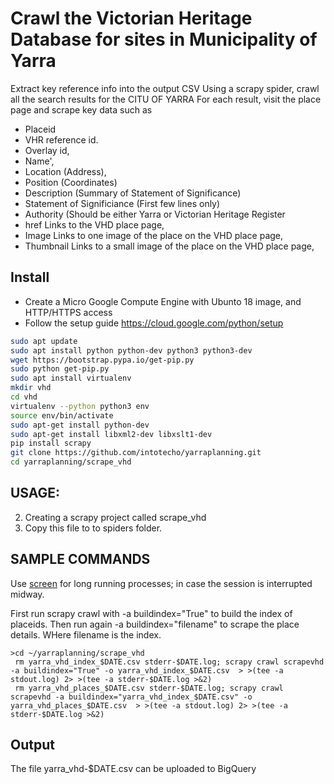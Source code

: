 # Crawl the Victorian Heritage Database for sites in Municipality of Yarra
Extract key reference info into the output CSV
Using a scrapy spider, crawl all the search results for the CITU OF YARRA
For each result, visit the place page and scrape key data such as 
- Placeid
- VHR reference id.
- Overlay id,
- Name',
- Location (Address),
- Position (Coordinates)
- Description (Summary of Statement of Significance)
- Statement of Significiance (First few lines only)
- Authority (Should be either Yarra or Victorian Heritage Register
- href  Links to the VHD place page,
- Image Links to one image of the place on the VHD place page,
- Thumbnail Links to a small image of the place on the VHD place page,


## Install
- Create a Micro Google Compute Engine with Ubunto 18 image, and HTTP/HTTPS access
- Follow the setup guide  https://cloud.google.com/python/setup

```bash
sudo apt update
sudo apt install python python-dev python3 python3-dev
wget https://bootstrap.pypa.io/get-pip.py
sudo python get-pip.py
sudo apt install virtualenv
mkdir vhd
cd vhd
virtualenv --python python3 env
source env/bin/activate
sudo apt-get install python-dev
sudo apt-get install libxml2-dev libxslt1-dev
pip install scrapy
git clone https://github.com/intotecho/yarraplanning.git
cd yarraplanning/scrape_vhd
```

## USAGE:
2. Creating a scrapy project called scrape_vhd
3. Copy this file to to spiders folder.

## SAMPLE COMMANDS
Use [screen](https://gist.github.com/jctosta/af918e1618682638aa82) for long running processes; in case the session is interrupted midway.

First run scrapy crawl with  -a buildindex="True" to build the index of placeids. 
Then run again -a buildindex="filename" to scrape the place details. WHere filename is the index.
```
>cd ~/yarraplanning/scrape_vhd
 rm yarra_vhd_index_$DATE.csv stderr-$DATE.log; scrapy crawl scrapevhd -a buildindex="True" -o yarra_vhd_index_$DATE.csv  > >(tee -a stdout.log) 2> >(tee -a stderr-$DATE.log >&2)
 rm yarra_vhd_places_$DATE.csv stderr-$DATE.log; scrapy crawl scrapevhd -a buildindex="yarra_vhd_index_$DATE.csv" -o yarra_vhd_places_$DATE.csv  > >(tee -a stdout.log) 2> >(tee -a stderr-$DATE.log >&2)
```
## Output
The file yarra_vhd-$DATE.csv can be uploaded to BigQuery

